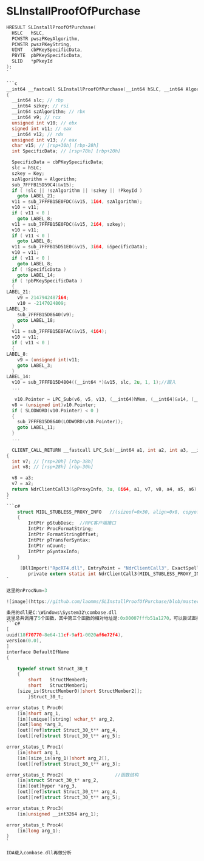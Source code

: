 # SLInstallProofOfPurchase
```c
HRESULT SLInstallProofOfPurchase(
  HSLC   hSLC,
  PCWSTR pwszPKeyAlgorithm,
  PCWSTR pwszPKeyString,
  UINT   cbPKeySpecificData,
  PBYTE  pbPKeySpecificData,
  SLID   *pPkeyId
);
`

```c
__int64 __fastcall SLInstallProofOfPurchase(__int64 hSLC, __int64 Algorithm, __int64 Key, int cbPKeySpecificData, __int64 pbPKeySpecificData, __int64 PkeyId)
{
  __int64 slc; // rbp
  __int64 szkey; // rsi
  __int64 szAlgorithm; // rbx
  __int64 v9; // rcx
  unsigned int v10; // ebx
  signed int v11; // eax
  __int64 v12; // rdx
  unsigned int v13; // eax
  char v15; // [rsp+30h] [rbp-28h]
  int SpecificData; // [rsp+78h] [rbp+20h]

  SpecificData = cbPKeySpecificData;
  slc = hSLC;
  szkey = Key;
  szAlgorithm = Algorithm;
  sub_7FFFB15D59C4(&v15);
  if ( !slc || !szAlgorithm || !szkey || !PkeyId )
    goto LABEL_21;
  v11 = sub_7FFFB15E0FDC(&v15, 1i64, szAlgorithm);
  v10 = v11;
  if ( v11 < 0 )
    goto LABEL_8;
  v11 = sub_7FFFB15E0FDC(&v15, 2i64, szkey);
  v10 = v11;
  if ( v11 < 0 )
    goto LABEL_8;
  v11 = sub_7FFFB15D51E0(&v15, 3i64, &SpecificData);
  v10 = v11;
  if ( v11 < 0 )
    goto LABEL_8;
  if ( !SpecificData )
    goto LABEL_14;
  if ( !pbPKeySpecificData )
  {
LABEL_21:
    v9 = 2147942487i64;
    v10 = -2147024809;
LABEL_3:
    sub_7FFFB15D8640(v9);
    goto LABEL_18;
  }
  v11 = sub_7FFFB15E0FAC(&v15, 4i64);
  v10 = v11;
  if ( v11 < 0 )
  {
LABEL_8:
    v9 = (unsigned int)v11;
    goto LABEL_3;
  }
LABEL_14:
  v10 = sub_7FFFB15D4804((__int64 *)&v15, slc, 2u, 1, 1);//跟入
  ...
  
   v10.Pointer = LPC_Sub(v6, v5, v13, (__int64)hMem, (__int64)&v14, (__int64)&v16).Pointer;
  v8 = (unsigned int)v10.Pointer;
  if ( SLODWORD(v10.Pointer) < 0 )
  {
    sub_7FFFB15D8640(LODWORD(v10.Pointer));
    goto LABEL_11;
  }
  ...
  
  CLIENT_CALL_RETURN __fastcall LPC_Sub(__int64 a1, int a2, int a3, __int64 a4, __int64 a5, __int64 a6)
{
  int v7; // [rsp+20h] [rbp-38h]
  int v8; // [rsp+28h] [rbp-30h]

  v8 = a3;
  v7 = a2;
  return NdrClientCall3(&pProxyInfo, 3u, 0i64, a1, v7, v8, a4, a5, a6);// RPC客户端调用,通过RpcViewer查看调用的是哪个DLL及函数
}
`
```c#
    struct MIDL_STUBLESS_PROXY_INFO   //(sizeof=0x30, align=0x8, copyof_25)
    {
        IntPtr pStubDesc;  //RPC客户端接口
        IntPtr ProcFormatString;
        IntPtr FormatStringOffset;
        IntPtr pTransferSyntax;
        IntPtr nCount;
        IntPtr pSyntaxInfo;
    }
    
     [DllImport("RpcRT4.dll", EntryPoint = "NdrClientCall3", ExactSpelling = false, CharSet = CharSet.Unicode)]
        private extern static int NdrClientCall3(MIDL_STUBLESS_PROXY_INFO pProxyInfo, ulong nProcNum, IntPtr pReturnValue, IntPtr a1, int a2, int a3, IntPtr a4, IntPtr a5, IntPtr a6);
`

这里的nProcNum=3

![image](https://github.com/laomms/SLInstallProofOfPurchase/blob/master/1.png)

条用的dll是C:\Windows\System32\combase.dll
这里总共调用了5个函数，其中第三个函数的相对地址是:0x00007fffb51a1270，可以尝试直接跳转该地址下断点试试。
```c#
[
uuid(18f70770-8e64-11cf-9af1-0020af6e72f4),
version(0.0),
]
interface DefaultIfName
{

	typedef struct Struct_30_t
	{
		short 	StructMember0;
		short 	StructMember1;
	[size_is(StructMember0)]short StructMember2[];
		}Struct_30_t;

error_status_t Proc0(
	[in]short arg_1, 
	[in][unique][string] wchar_t* arg_2, 
	[out]long *arg_3, 
	[out][ref]struct Struct_30_t** arg_4, 
	[out][ref]struct Struct_30_t** arg_5);

error_status_t Proc1(
	[in]short arg_1, 
	[in][size_is(arg_1)]short arg_2[], 
	[out][ref]struct Struct_30_t** arg_3);

error_status_t Proc2(                   //函数结构
	[in]struct Struct_30_t* arg_2, 
	[in][out]hyper *arg_3, 
	[out][ref]struct Struct_30_t** arg_4, 
	[out][ref]struct Struct_30_t** arg_5);

error_status_t Proc3(
	[in]unsigned __int3264 arg_1);

error_status_t Proc4(
	[in]long arg_1);
} 
`

IDA载入combase.dll再做分析
